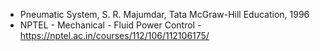 * Pneumatic System, S. R. Majumdar, Tata McGraw-Hill Education, 1996
* NPTEL - Mechanical - Fluid Power Control - https://nptel.ac.in/courses/112/106/112106175/
